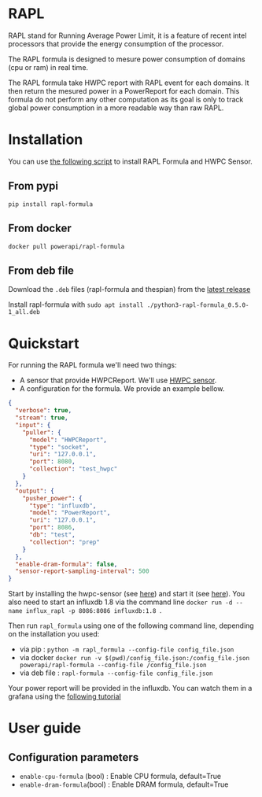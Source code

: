 # RAPL

RAPL stand for Running Average Power Limit, it is a feature of recent intel
processors that provide the energy consumption of the processor.

The RAPL formula is designed to mesure power consumption of domains (cpu or ram)
in real time.

The RAPL formula take HWPC report with RAPL event for each domains. It then
return the mesured power in a PowerReport for each domain.
This formula do not perform any other computation as its goal is only to track
global power consumption in a more readable way than raw RAPL.

# Installation

You can use [the following script](./script/rapl_install.sh) to install RAPL Formula and HWPC Sensor.

## From pypi

`pip install rapl-formula`

## From docker

`docker pull powerapi/rapl-formula`

## From deb file

Download the `.deb` files (rapl-formula and thespian) from the [latest
release](https://github.com/powerapi-ng/rapl-formula/releases)

Install rapl-formula with `sudo apt install ./python3-rapl-formula_0.5.0-1_all.deb`

# Quickstart

For running the RAPL formula we'll need two things:

- A sensor that provide HWPCReport. We'll use [HWPC sensor](./hwpc-sensor.md).
- A configuration for the formula. We provide an example bellow.

```json
{
  "verbose": true,
  "stream": true,
  "input": {
    "puller": {
      "model": "HWPCReport",
      "type": "socket",
      "uri": "127.0.0.1",
      "port": 8080,
      "collection": "test_hwpc"
    }
  },
  "output": {
    "pusher_power": {
      "type": "influxdb",
      "model": "PowerReport",
      "uri": "127.0.0.1",
      "port": 8086,
      "db": "test",
      "collection": "prep"
    }
  },
  "enable-dram-formula": false,
  "sensor-report-sampling-interval": 500
}
```

Start by installing the hwpc-sensor (see
[here](./hwpc-sensor.md#installation)) and start it (see
[here](./hwpc-sensor.md#quickstart)).
You also need to start an influxdb 1.8 via the command line `docker run -d --name influx_rapl -p 8086:8086 influxdb:1.8 `.

Then run `rapl_formula` using one of the following command line, depending on
the installation you used:

- via pip : `python -m rapl_formula --config-file config_file.json`
- via docker `docker run -v $(pwd)/config_file.json:/config_file.json powerapi/rapl-formula --config-file /config_file.json `
- via deb file : `rapl-formula --config-file config_file.json`

Your power report will be provided in the influxdb. You can watch them in a
grafana using the [following tutorial](./grafana.md)

# User guide

## Configuration parameters

- `enable-cpu-formula` (bool) : Enable CPU formula, default=True
- `enable-dram-formula`(bool) : Enable DRAM formula, default=True
